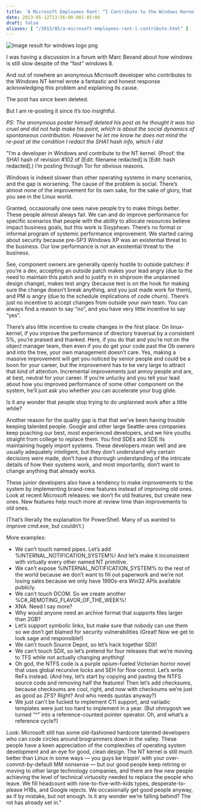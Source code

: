 ```yaml
---
title: 'A Microsoft Employees Rant: “I Contribute to the Windows Kernel. We Are Slower Than Other Operating Systems. Here Is Why.”'
date: 2013-05-12T13:56:00.001-05:00
draft: false
aliases: [ "/2013/05/a-microsoft-employees-rant-i-contribute.html" ]
---
```


  

![Image result for windows logo png](https://upload.wikimedia.org/wikipedia/commons/c/c7/Windows_logo_-_2012.png)

  

I was having a discussion in a forum with Marc Bevand about how windows is still slow despite of the “fast” windows 8.

  

And out of nowhere an anonymous Microsoft developer who contributes to the Windows NT kernel wrote a fantastic and honest response acknowledging this problem and explaining its cause.

  

The post has since been deleted.

But I am re-posting it since it’s too insightful.

  

  

_PS: The anonymous poster himself deleted his post as he thought it was too cruel and did not help make his point, which is about the social dynamics of spontaneous contribution. However he let me know he does not mind the re-post at the condition I redact the SHA1 hash info, which I did_

  

  

"I’m a developer in Windows and contribute to the NT kernel. (Proof: the SHA1 hash of revision #102 of \[Edit: filename redacted\] is \[Edit: hash redacted\].) I’m posting through Tor for obvious reasons.

Windows is indeed slower than other operating systems in many scenarios, and the gap is worsening. The cause of the problem is social. There’s almost none of the improvement for its own sake, for the sake of glory, that you see in the Linux world.

Granted, occasionally one sees naive people try to make things better. These people almost always fail. We can and do improve performance for specific scenarios that people with the ability to allocate resources believe impact business goals, but this work is Sisyphean. There’s no formal or informal program of systemic performance improvement. We started caring about security because pre-SP3 Windows XP was an existential threat to the business. Our low performance is not an existential threat to the business.

See, component owners are generally openly hostile to outside patches: if you’re a dev, accepting an outside patch makes your lead angry (due to the need to maintain this patch and to justify in in shiproom the unplanned design change), makes test angry (because test is on the hook for making sure the change doesn’t break anything, and you just made work for them), and PM is angry (due to the schedule implications of code churn). There’s just no incentive to accept changes from outside your own team. You can always find a reason to say “no”, and you have very little incentive to say “yes”.

There’s also little incentive to create changes in the first place. On linux-kernel, if you improve the performance of directory traversal by a consistent 5%, you’re praised and thanked. Here, if you do that and you’re not on the object manager team, then even if you do get your code past the Ob owners and into the tree, your own management doesn’t care. Yes, making a massive improvement will get you noticed by senior people and could be a boon for your career, but the improvement has to be very large to attract that kind of attention. Incremental improvements just annoy people and are, at best, neutral for your career. If you’re unlucky and you tell your lead about how you improved performance of some other component on the system, he’ll just ask you whether you can accelerate your bug glide.

Is it any wonder that people stop trying to do unplanned work after a little while?

Another reason for the quality gap is that that we’ve been having trouble keeping talented people. Google and other large Seattle-area companies keep poaching our best, most experienced developers, and we hire youths straight from college to replace them. You find SDEs and SDE IIs maintaining hugely import systems. These developers mean well and are usually adequately intelligent, but they don’t understand why certain decisions were made, don’t have a thorough understanding of the intricate details of how their systems work, and most importantly, don’t want to change anything that already works.

These junior developers also have a tendency to make improvements to the system by implementing brand-new features instead of improving old ones. Look at recent Microsoft releases: we don’t fix old features, but create new ones. New features help much more at review time than improvements to old ones.

(That’s literally the explanation for PowerShell. Many of us wanted to improve cmd.exe, but couldn’t.)

More examples:

  

*   We can’t touch named pipes. Let’s add %INTERNAL\_NOTIFICATION\_SYSTEM%! And let’s make it inconsistent with virtually every other named NT primitive. 
*   We can’t expose %INTERNAL\_NOTIFICATION\_SYSTEM% to the rest of the world because we don’t want to fill out paperwork and we’re not losing sales because we only have 1990s-era Win32 APIs available publicly. 
*   We can’t touch DCOM. So we create another %C#\_REMOTING\_FLAVOR\_OF\_THE\_WEEK%! 
*   XNA. Need I say more? 
*   Why would anyone need an archive format that supports files larger than 2GB? 
*   Let’s support symbolic links, but make sure that nobody can use them so we don’t get blamed for security vulnerabilities (Great! Now we get to look sage and responsible!) 
*   We can’t touch Source Depot, so let’s hack together SDX! 
*   We can’t touch SDX, so let’s pretend for four releases that we’re moving to TFS while not actually changing anything! 
*   Oh god, the NTFS code is a purple opium-fueled Victorian horror novel that uses global recursive locks and SEH for flow control. Let’s write ReFs instead. (And hey, let’s start by copying and pasting the NTFS source code and removing half the features! Then let’s add checksums, because checksums are cool, right, and now with checksums we’re just as good as ZFS? Right? And who needs quotas anyway?) 
*   We just can’t be fucked to implement C11 support, and variadic templates were just too hard to implement in a year. (But ohmygosh we turned “^” into a reference-counted pointer operator. Oh, and what’s a reference cycle?) 

  

Look: Microsoft still has some old-fashioned hardcore talented developers who can code circles around brogrammers down in the valley. These people have a keen appreciation of the complexities of operating system development and an eye for good, clean design. The NT kernel is still much better than Linux in some ways — you guys be trippin’ with your over-commit-by-default MM nonsense — but our good people keep retiring or moving to other large technology companies, and there are few new people achieving the level of technical virtuosity needed to replace the people who leave. We fill headcount with nine-to-five-with-kids types, desperate-to-please H1Bs, and Google rejects. We occasionally get good people anyway, as if by mistake, but not enough. Is it any wonder we’re falling behind? The rot has already set in."
